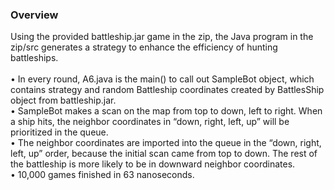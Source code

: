 <h3>Overview</h3>
Using the provided battleship.jar game in the zip, the Java program in the zip/src generates a strategy to enhance the efficiency of hunting battleships. <br><br>
•	In every round, A6.java is the main() to call out SampleBot object, which contains strategy and random Battleship coordinates created by BattlesShip object from battleship.jar.<br>
•	SampleBot makes a scan on the map from top to down, left to right. When a ship hits, the neighbor coordinates in “down, right, left, up” will be prioritized in the queue. <br>
•	The neighbor coordinates are imported into the queue in the “down, right, left, up” order, because the initial scan came from top to down. The rest of the battleship is more likely to be in downward neighbor coordinates.<br>
•	10,000 games finished in 63 nanoseconds.
